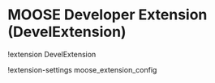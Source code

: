 # MOOSE Developer Extension (DevelExtension)

!extension DevelExtension

!extension-settings moose_extension_config
